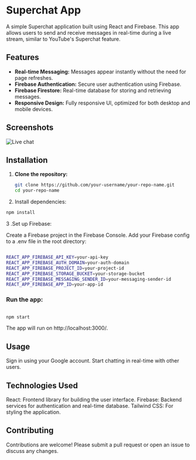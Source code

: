 # Superchat App

A simple Superchat application built using React and Firebase. This app allows users to send and receive messages in real-time during a live stream, similar to YouTube's Superchat feature.

## Features

- **Real-time Messaging:** Messages appear instantly without the need for page refreshes.
- **Firebase Authentication:** Secure user authentication using Firebase.
- **Firebase Firestore:** Real-time database for storing and retrieving messages.
- **Responsive Design:** Fully responsive UI, optimized for both desktop and mobile devices.

## Screenshots
![Live chat](https://firebasestorage.googleapis.com/v0/b/myblog-8800d.appspot.com/o/manifest%2FgithubPinned%2Fsupchat.png?alt=media&token=d40bdd0c-e2fb-4d9b-9d77-699408f31dae)


## Installation

1. **Clone the repository:**
   ```bash
   git clone https://github.com/your-username/your-repo-name.git
   cd your-repo-name
   ```
2. Install dependencies:

```bash
npm install
```
3 .Set up Firebase:

Create a Firebase project in the Firebase Console.
Add your Firebase config to a .env file in the root directory:

```bash

REACT_APP_FIREBASE_API_KEY=your-api-key
REACT_APP_FIREBASE_AUTH_DOMAIN=your-auth-domain
REACT_APP_FIREBASE_PROJECT_ID=your-project-id
REACT_APP_FIREBASE_STORAGE_BUCKET=your-storage-bucket
REACT_APP_FIREBASE_MESSAGING_SENDER_ID=your-messaging-sender-id
REACT_APP_FIREBASE_APP_ID=your-app-id
```
 ### Run the app:

```bash

npm start
```
The app will run on http://localhost:3000/.

## Usage
Sign in using your Google account.
Start chatting in real-time with other users.

## Technologies Used
React: Frontend library for building the user interface.
Firebase: Backend services for authentication and real-time database.
Tailwind CSS: For styling the application.

## Contributing
Contributions are welcome! Please submit a pull request or open an issue to discuss any changes.

